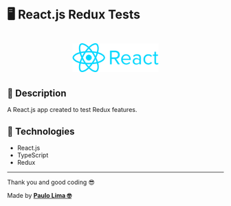 # 🖥️ React.js Redux Tests

<h1 align="center">
  <img src=".github/logo.png" width="200px" />
</h1>

## 🔎️ Description
A React.js app created to test Redux features.

## 🚀️ Technologies

- React.js
- TypeScript
- Redux

---

Thank you and good coding 😎️

Made by **<a href="https://paulophlp.github.io/portfolio/" target="__blank">Paulo Lima 🤓️</a>**
